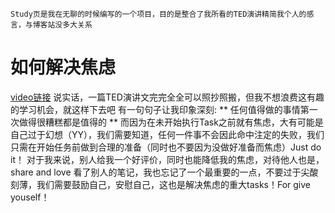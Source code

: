 ```
Study页是我在无聊的时候编写的一个项目，目的是整合了我所看的TED演讲精简我个人的感言，与博客站没多大关系
```

# 如何解决焦虑
[video链接](https://b23.tv/L6GIskO)
说实话，一篇TED演讲文完完全全可以照抄照搬，但我不想浪费这有趣的学习机会，就这样下去吧
有一句句子让我印象深刻: ** 任何值得做的事情第一次做得很糟糕都是值得的 ** 
而因为在未开始执行Task之前就有焦虑，大有可能是自己过于幻想（YY），我们需要知道，任何一件事不会因此命中注定的失败，我们只需在开始任务前做到合理的准备（同时也不要因为没做好准备而焦虑）Just do it！
对于我来说，别人给我一个好评价，同时也能降低我的焦虑，对待他人也是，share and love
看了别人的笔记，我也忘记了一个最重要的一点，不要过于尖酸刻薄，我们需要鼓励自己，安慰自己，这也是解决焦虑的重大tasks！For give youself！